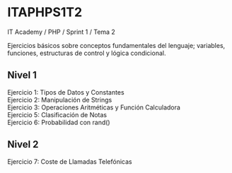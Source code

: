 # ITAPHPS1T2
IT Academy / PHP / Sprint 1 / Tema 2

Ejercicios básicos sobre conceptos fundamentales del lenguaje; variables, funciones, estructuras de control y lógica condicional.

## Nivel 1

Ejercicio 1: Tipos de Datos y Constantes  
Ejercicio 2: Manipulación de Strings  
Ejercicio 3: Operaciones Aritméticas y Función Calculadora  
Ejercicio 5: Clasificación de Notas  
Ejercicio 6: Probabilidad con rand()  

## Nivel 2
Ejercicio 7: Coste de Llamadas Telefónicas
